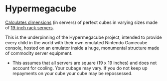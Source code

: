 Hypermegacube
=============

[Calculates dimensions](src/Main.java) (in servers) of perfect cubes in varying sizes made of [19-inch rack servers](https://en.wikipedia.org/wiki/Rack_unit). 

This is the underpinning of the Hypermegacube project, intended to provide every child in the world with their own emulated Nintendo Gamecube console, hosted on an emulator inside a huge, monumental structure made of commodity server equipment. 

* This assumes that all servers are square (19 x 19 inches) and does not account for cooling. Your cubage may vary. If you do not keep up repayments on your cube your cube may be repossessed.
